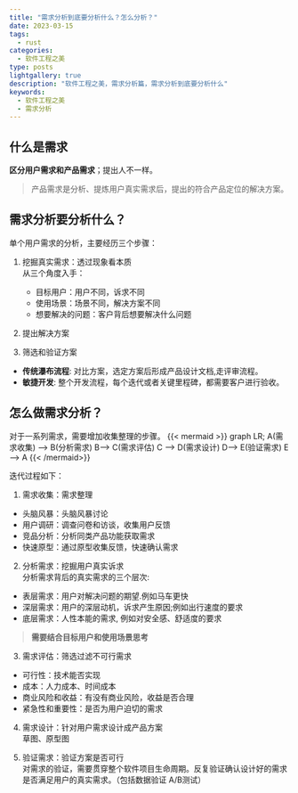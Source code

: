 ```yaml
---
title: "需求分析到底要分析什么？怎么分析？"
date: 2023-03-15
tags:
  - rust
categories:
  - 软件工程之美
type: posts
lightgallery: true
description: "软件工程之美，需求分析篇，需求分析到底要分析什么"
keywords: 
  - 软件工程之美
  - 需求分析
---
```


## 什么是需求

**区分用户需求和产品需求**；提出人不一样。
> 产品需求是分析、提炼用户真实需求后，提出的符合产品定位的解决方案。

## 需求分析要分析什么？

单个用户需求的分析，主要经历三个步骤：

1. 挖掘真实需求：透过现象看本质  
从三个角度入手：
    - 目标用户：用户不同，诉求不同
    - 使用场景：场景不同，解决方案不同
    - 想要解决的问题：客户背后想要解决什么问题

2. 提出解决方案
3. 筛选和验证方案

- **传统瀑布流程**: 对比方案，选定方案后形成产品设计文档,走评审流程。
- **敏捷开发**: 整个开发流程，每个迭代或者关键里程碑，都需要客户进行验收。

## 怎么做需求分析？

对于一系列需求，需要增加收集整理的步骤。
{{< mermaid >}}
graph LR;
A(需求收集) --> B(分析需求)
B--> C(需求评估)
C --> D(需求设计)
D--> E(验证需求)
E --> A
{{< /mermaid>}}

迭代过程如下：

1. 需求收集：需求整理
  - 头脑风暴：头脑风暴讨论
  - 用户调研：调查问卷和访谈，收集用户反馈
  - 竞品分析：分析同类产品功能获取需求
  - 快速原型：通过原型收集反馈，快速确认需求
2. 分析需求：挖掘用户真实诉求  
分析需求背后的真实需求的三个层次:
  - 表层需求：用户对解决问题的期望.例如马车更快
  - 深层需求：用户的深层动机，诉求产生原因;例如出行速度的要求
  - 底层需求：人性本能的需求, 例如对安全感、舒适度的要求  
> **需要结合目标用户和使用场景思考**  
3. 需求评估：筛选过滤不可行需求
  - 可行性：技术能否实现
  - 成本：人力成本、时间成本
  - 商业风险和收益：有没有商业风险，收益是否合理
  - 紧急性和重要性：是否为用户迫切的需求
4. 需求设计：针对用户需求设计成产品方案  
草图、原型图

5. 验证需求：验证方案是否可行  
对需求的验证，需要贯穿整个软件项目生命周期。反复验证确认设计好的需求是否满足用户的真实需求。（包括数据验证 A/B测试）
